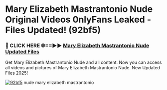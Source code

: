 # Mary Elizabeth Mastrantonio Nude Original Videos 0nlyFans Leaked - Files Updated! (92bf5)

<h3>🔴 CLICK HERE 🌐==►► <a href="https://tinyurl.com/5h6xmrr3" rel="nofollow">Mary Elizabeth Mastrantonio Nude Updated Files</a></h3>

Get Mary Elizabeth Mastrantonio Nude and all content. Now you can access all videos and pictures of Mary Elizabeth Mastrantonio Nude. New Updated Files 2025!

[![92bf5](https://i.imgur.com/KVD873Z.gif)](https://tinyurl.com/5h6xmrr3)
nude mary elizabeth mastrantonio